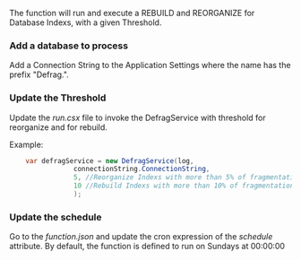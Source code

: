 The function will run and execute a REBUILD and REORGANIZE for Database Indexs, with a given Threshold.

### Add a database to process

Add a Connection String to the Application Settings where the name has the prefix "Defrag.".


### Update the Threshold

Update the *run.csx* file to invoke the DefragService with threshold for reorganize and for rebuild.

Example:

```csharp    
    var defragService = new DefragService(log,
                connectionString.ConnectionString,
                5, //Reorganize Indexs with more than 5% of fragmentation
                10 //Rebuild Indexs with more than 10% of fragmentation
                );
```    

### Update the schedule

Go to the *function.json* and update the cron expression of the *schedule* attribute.
By default, the function is defined to run on Sundays at 00:00:00
